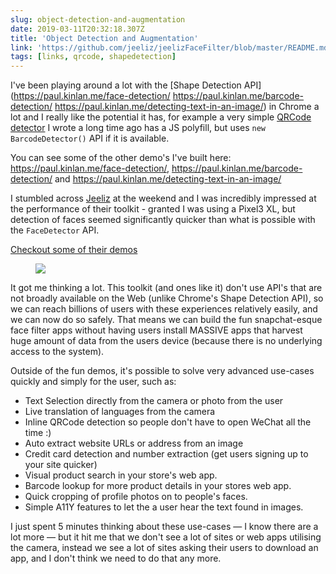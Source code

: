 ```yaml
---
slug: object-detection-and-augmentation
date: 2019-03-11T20:32:18.307Z
title: 'Object Detection and Augmentation'
link: 'https://github.com/jeeliz/jeelizFaceFilter/blob/master/README.md#features'
tags: [links, qrcode, shapedetection]
---
```

I've been playing around a lot with the [Shape Detection API](https://paul.kinlan.me/face-detection/
https://paul.kinlan.me/barcode-detection/
https://paul.kinlan.me/detecting-text-in-an-image/) in Chrome a lot and I really like the potential it has, for example a very simple [QRCode detector](https://qrsnapper.com) I wrote a long time ago has a JS polyfill, but uses `new BarcodeDetector()` API if it is available.

You can see some of the other demo's I've built here: https://paul.kinlan.me/face-detection/, https://paul.kinlan.me/barcode-detection/ and https://paul.kinlan.me/detecting-text-in-an-image/

I stumbled across [Jeeliz](https://jeeliz.com) at the weekend and I was incredibly impressed at the performance of their toolkit - granted I was using a Pixel3 XL, but detection of faces seemed significantly quicker than what is possible with the `FaceDetector` API.

[Checkout some of their demos](https://jeeliz.com/sunglasses)

<figure>
  <img src="/images/2019-03-11-object-detection-and-augmentation.jpeg">
</figure>

It got me thinking a lot. This toolkit (and ones like it) don't use API's that are not broadly available on the Web (unlike Chrome's Shape Detection API), so we can reach billions of users with these experiences relatively easily, and we can now do so safely. That means we can build the fun snapchat-esque face filter apps without having users install MASSIVE apps that harvest huge amount of data from the users device (because there is no underlying access to the system).

Outside of the fun demos, it's possible to solve very advanced use-cases quickly and simply for the user, such as:

* Text Selection directly from the camera or photo from the user
* Live translation of languages from the camera
* Inline QRCode detection so people don't have to open WeChat all the time :)
* Auto extract website URLs or address from an image
* Credit card detection and number extraction (get users signing up to your site quicker)
* Visual product search in your store's web app.
* Barcode lookup for more product details in your stores web app.
* Quick cropping of profile photos on to people's faces.
* Simple A11Y features to let the a user hear the text found in images.

I just spent 5 minutes thinking about these use-cases &mdash; I know there are a lot more &mdash; but it hit me that we don't see a lot of sites or web apps utilising the camera, instead we see a lot of sites asking their users to download an app, and I don't think we need to do that any more.
